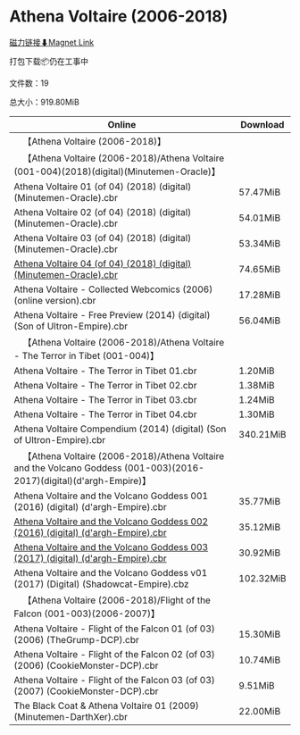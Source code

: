 # Athena Voltaire (2006-2018)

[磁力链接⬇Magnet Link](magnet:?xt=urn:btih:a4d2a57c04896471dd14d09551a44fd9ddeaaa5d&dn=Athena%20Voltaire%20%282006-2018%29)

打包下载📦仍在工事中

文件数：19

总大小：919.80MiB

Online | Download
--- | ---
&emsp;【Athena Voltaire (2006-2018)】 | 
&emsp;【Athena Voltaire (2006-2018)/Athena Voltaire (001-004)(2018)(digital)(Minutemen-Oracle)】 | 
Athena Voltaire 01 (of 04) (2018) (digital) (Minutemen-Oracle).cbr | 57.47MiB
Athena Voltaire 02 (of 04) (2018) (digital) (Minutemen-Oracle).cbr | 54.01MiB
Athena Voltaire 03 (of 04) (2018) (digital) (Minutemen-Oracle).cbr | 53.34MiB
[Athena Voltaire 04 (of 04) (2018) (digital) (Minutemen-Oracle).cbr](https://github.com/alicewish/markdown/blob/master/comic/Athena-Voltaire-04-of-04-2018-digital-Minutemen-Oracle-cbr.md) | 74.65MiB
Athena Voltaire - Collected Webcomics (2006) (online version).cbr | 17.28MiB
Athena Voltaire - Free Preview (2014) (digital) (Son of Ultron-Empire).cbr | 56.04MiB
&emsp;【Athena Voltaire (2006-2018)/Athena Voltaire - The Terror in Tibet (001-004)】 | 
Athena Voltaire - The Terror in Tibet 01.cbr | 1.20MiB
Athena Voltaire - The Terror in Tibet 02.cbr | 1.38MiB
Athena Voltaire - The Terror in Tibet 03.cbr | 1.24MiB
Athena Voltaire - The Terror in Tibet 04.cbr | 1.30MiB
Athena Voltaire Compendium (2014) (digital) (Son of Ultron-Empire).cbr | 340.21MiB
&emsp;【Athena Voltaire (2006-2018)/Athena Voltaire and the Volcano Goddess (001-003)(2016-2017)(digital)(d'argh-Empire)】 | 
Athena Voltaire and the Volcano Goddess 001 (2016) (digital) (d'argh-Empire).cbr | 35.77MiB
[Athena Voltaire and the Volcano Goddess 002 (2016) (digital) (d'argh-Empire).cbr](https://github.com/alicewish/markdown/blob/master/comic/Athena-Voltaire-Volcano-Goddess-002-2016-digital-dargh-Empire-cbr.md) | 35.12MiB
[Athena Voltaire and the Volcano Goddess 003 (2017) (digital) (d'argh-Empire).cbr](https://github.com/alicewish/markdown/blob/master/comic/Athena-Voltaire-Volcano-Goddess-003-2017-digital-dargh-Empire-cbr.md) | 30.92MiB
Athena Voltaire and the Volcano Goddess v01 (2017) (Digital) (Shadowcat-Empire).cbz | 102.32MiB
&emsp;【Athena Voltaire (2006-2018)/Flight of the Falcon (001-003)(2006-2007)】 | 
Athena Voltaire - Flight of the Falcon 01 (of 03) (2006) (TheGrump-DCP).cbr | 15.30MiB
Athena Voltaire - Flight of the Falcon 02 (of 03) (2006) (CookieMonster-DCP).cbr | 10.74MiB
Athena Voltaire - Flight of the Falcon 03 (of 03) (2007) (CookieMonster-DCP).cbr | 9.51MiB
The Black Coat & Athena Voltaire 01 (2009) (Minutemen-DarthXer).cbr | 22.00MiB